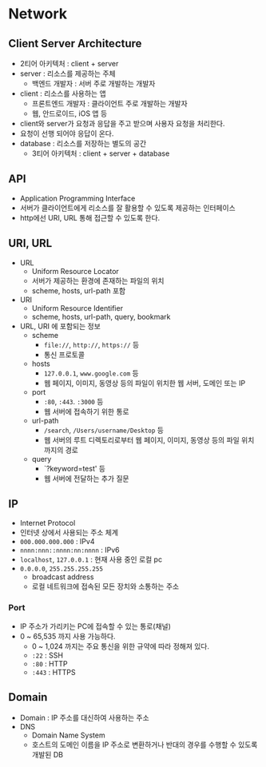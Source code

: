 # Network

## Client Server Architecture

* 2티어 아키텍처 : client + server
* server : 리소스를 제공하는 주체
  * 백엔드 개발자 : 서버 주로 개발하는 개발자 
* client : 리소스를 사용하는 앱
  * 프론트엔드 개발자 : 클라이언트 주로 개발하는 개발자
  * 웹, 안드로이드, iOS 앱 등
* client와 server가 요청과 응답을 주고 받으며 사용자 요청을 처리한다. 
* 요청이 선행 되어야 응답이 온다. 
* database : 리소스를 저장하는 별도의 공간
  * 3티어 아키텍처 : client + server + database

## API

* Application Programming Interface
* 서버가 클라이언트에게 리소스를 잘 활용할 수 있도록 제공하는 인터페이스
* http에선 URI, URL 통해 접근할 수 있도록 한다. 

## URI, URL 

* URL
  * Uniform Resource Locator
  * 서버가 제공하는 환경에 존재하는 파일의 위치
  * scheme, hosts, url-path 포함
* URI
  * Uniform Resource Identifier
  * scheme, hosts, url-path, query, bookmark
* URL, URI 에 포함되는 정보
  * scheme
    * `file://`, `http://`, `https://` 등
    * 통신 프로토콜
  * hosts
    * `127.0.0.1`, `www.google.com` 등
    * 웹 페이지, 이미지, 동영상 등의 파일이 위치한 웹 서버, 도메인 또는 IP
  * port
    * `:80`, `:443`. `:3000` 등
    * 웹 서버에 접속하기 위한 통로
  * url-path
    * `/search`, `/Users/username/Desktop` 등
    * 웹 서버의 루트 디렉토리로부터 웹 페이지, 이미지, 동영상 등의 파일 위치까지의 경로
  * query
    * `?keyword=test' 등
    * 웹 서버에 전달하는 추가 질문

## IP

* Internet Protocol
* 인터넷 상에서 사용되는 주소 체계
* `000.000.000.000` : IPv4
* `nnnn:nnn::nnnn:nn:nnnn` : IPv6
* `localhost`, `127.0.0.1` : 현재 사용 중인 로컬 pc
* `0.0.0.0`, `255.255.255.255`
  * broadcast address 
  * 로컬 네트워크에 접속된 모든 장치와 소통하는 주소

### Port

* IP 주소가 가리키는 PC에 접속할 수 있는 통로(채널) 
* 0 ~ 65,535 까지 사용 가능하다. 
  * 0 ~ 1,024 까지는 주요 통신을 위한 규약에 따라 정해져 있다. 
  * `:22` : SSH
  * `:80` : HTTP
  * `:443` : HTTPS

## Domain

* Domain : IP 주소를 대신하여 사용하는 주소
* DNS
  * Domain Name System
  * 호스트의 도메인 이름을 IP 주소로 변환하거나 반대의 경우를 수행할 수 있도록 개발된 DB